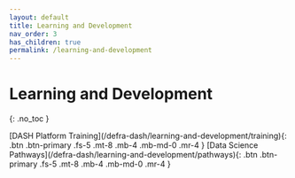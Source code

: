 ```yaml
---
layout: default
title: Learning and Development
nav_order: 3
has_children: true
permalink: /learning-and-development
---
```


# Learning and Development
{: .no_toc }

<span class="fs-8">
[DASH Platform Training](/defra-dash/learning-and-development/training){: .btn .btn-primary .fs-5 .mt-8 .mb-4 .mb-md-0 .mr-4 }
</span>
<span class="fs-8">
[Data Science Pathways](/defra-dash/learning-and-development/pathways){: .btn .btn-primary .fs-5 .mt-8 .mb-4 .mb-md-0 .mr-4 }
</span>
